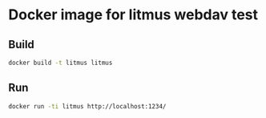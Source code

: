 # Docker image for litmus webdav test

## Build

```bash
docker build -t litmus litmus
```

## Run

```bash
docker run -ti litmus http://localhost:1234/
```
